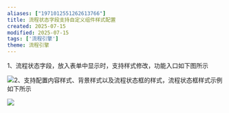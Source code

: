 ```yaml
---
aliases: ["1971012551262613766"]
title: 流程状态字段支持自定义组件样式配置
created: 2025-07-15
modified: 2025-07-15
tags: ['流程引擎']
theme: 流程引擎
---
```


1、流程状态字段，放入表单中显示时，支持样式修改，功能入口如下图所示

![](4b0953f89748f83199936ef0cd792c85.jpg)2、支持配置内容样式、背景样式以及流程状态框的样式，流程状态框样式示例如下所示

![](1ffb6444f61f9538305cde8c80733da0.jpg)
